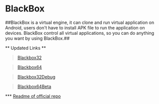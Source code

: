 # BlackBox
##BlackBox is a virtual engine, it can clone and run virtual application on Android,  users don't have to install APK file to run the application on devices. BlackBox control all virtual applications, so you can do anything you want by using BlackBox.##

** Updated Links **
> [Blackbox32](https://apkadmin.com/uutcz5xvjcwz/BB32.apk.html)

> [Blackbox64](https://apkadmin.com/ujsflvqvet64/BB64.apk.html)

> [Blackbox32Debug](https://apkadmin.com/8q3wud0drimn/BB32-debug.apk.html)

> [Blackbox64Beta](https://apkadmin.com/trilcpntf51l/BB64-Beta.apk.html)

*** [Readme of official repo](https://github.com/1-2-Tree/BlackBox/blob/master/README_01.md)
